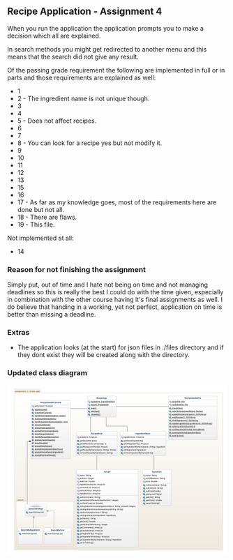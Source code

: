 ## Recipe Application - Assignment 4

When you run the application the application prompts you to make a decision which all are explained.

In search methods you might get redirected to another menu and this means that the search did not give any result.

Of the passing grade requirement the following are implemented in full or in parts and those requirements are explained as well:
* 1
* 2 - The ingredient name is not unique though.
* 3
* 4
* 5 - Does not affect recipes.
* 6
* 7
* 8 - You can look for a recipe yes but not modify it.
* 9
* 10
* 11
* 12
* 13
* 15
* 16
* 17 - As far as my knowledge goes, most of the requirements here are done but not all.
* 18 - There are flaws.
* 19 - This file.

Not implemented at all:

* 14

### Reason for not finishing the assignment

Simply put, out of time and I hate not being on time and not managing deadlines so this is really the best I could do with the time given, especially in combination with the other course having it's final assignments as well.
I do believe that handing in a working, yet not perfect, application on time is better than missing a deadline.

### Extras

* The application looks (at the start) for json files in ./files directory and if they dont exist they will be created along with the directory.

### Updated class diagram

![alt text](./img/final-CD.svg)
